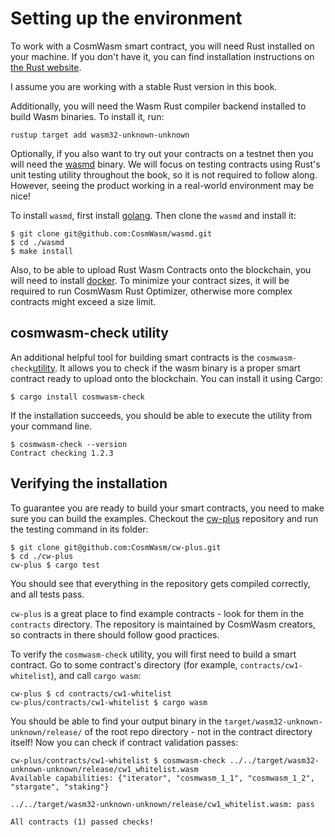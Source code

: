 # Setting up the environment

To work with a CosmWasm smart contract, you will need Rust installed on your
machine. If you don't have it, you can find installation instructions on [the
Rust website](https://www.rust-lang.org/tools/install).

I assume you are working with a stable Rust version in this book.

Additionally, you will need the Wasm Rust compiler backend installed to build
Wasm binaries. To install it, run:

```
rustup target add wasm32-unknown-unknown
```

Optionally, if you also want to try out your contracts on a testnet then you will need the
[wasmd](https://github.com/CosmWasm/wasmd) binary. We will focus on testing
contracts using Rust's unit testing utility throughout the book, so it is not
required to follow along. However, seeing the product working in a real-world
environment may be nice!

To install `wasmd`, first install [golang](https://github.com/golang/go/wiki#working-with-go). Then
clone the `wasmd` and install it:

```
$ git clone git@github.com:CosmWasm/wasmd.git
$ cd ./wasmd
$ make install
```

Also, to be able to upload Rust Wasm Contracts onto the blockchain, you will need
to install [docker](https://www.docker.com/). To minimize your contract sizes,
it will be required to run CosmWasm Rust Optimizer, otherwise more complex
contracts might exceed a size limit.

## cosmwasm-check utility

An additional helpful tool for building smart contracts is the `cosmwasm-check`[utility](https://github.com/CosmWasm/cosmwasm/tree/main/packages/check). It allows you to check if the wasm binary is a proper smart contract ready to upload onto the blockchain. You can install it using Cargo:

```
$ cargo install cosmwasm-check
```

If the installation succeeds, you should be able to execute the utility from your command line.

```
$ cosmwasm-check --version
Contract checking 1.2.3
```

## Verifying the installation

To guarantee you are ready to build your smart contracts, you need to make sure you can build the examples.
Checkout the [cw-plus](https://github.com/CosmWasm/cw-plus) repository and run the testing command in
its folder:

```
$ git clone git@github.com:CosmWasm/cw-plus.git
$ cd ./cw-plus
cw-plus $ cargo test
```

You should see that everything in the repository gets compiled correctly, and all tests pass. 

`cw-plus` is a great place to find example contracts - look for them in the `contracts` directory. The
repository is maintained by CosmWasm creators, so contracts in there should follow good practices.

To verify the `cosmwasm-check` utility, you will first need to build a smart contract. Go to some contract's directory (for example, `contracts/cw1-whitelist`), and call `cargo wasm`:

```
cw-plus $ cd contracts/cw1-whitelist
cw-plus/contracts/cw1-whitelist $ cargo wasm
```

You should be able to find your output binary in the `target/wasm32-unknown-unknown/release/`
of the root repo directory - not in the contract directory itself! Now you can check if contract
validation passes:

```
cw-plus/contracts/cw1-whitelist $ cosmwasm-check ../../target/wasm32-unknown-unknown/release/cw1_whitelist.wasm
Available capabilities: {"iterator", "cosmwasm_1_1", "cosmwasm_1_2", "stargate", "staking"}

../../target/wasm32-unknown-unknown/release/cw1_whitelist.wasm: pass

All contracts (1) passed checks!
```
